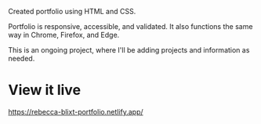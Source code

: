 Created portfolio using HTML and CSS.

Portfolio is responsive, accessible, and validated. It also functions the same way in Chrome, Firefox, and Edge.

This is an ongoing project, where I'll be adding projects and information as needed.

# View it live

https://rebecca-blixt-portfolio.netlify.app/
